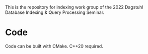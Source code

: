 This is the repository for indexing work group of the 2022 Dagstuhl Database Indexing & Query Processing Seminar.

Code
====

Code can be built with CMake. C++20 required.